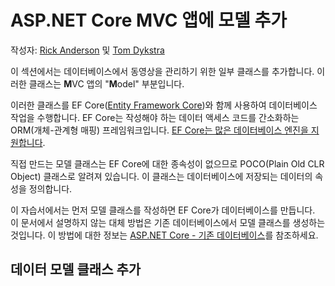 # <a name="adding-a-model-to-an-aspnet-core-mvc-app"></a>ASP.NET Core MVC 앱에 모델 추가

작성자: [Rick Anderson](https://twitter.com/RickAndMSFT) 및 [Tom Dykstra](https://github.com/tdykstra)

이 섹션에서는 데이터베이스에서 동영상을 관리하기 위한 일부 클래스를 추가합니다. 이러한 클래스는 **M**VC 앱의 "**M**odel" 부분입니다.

이러한 클래스를 EF Core([Entity Framework Core](https://docs.microsoft.com/ef/core))와 함께 사용하여 데이터베이스 작업을 수행합니다. EF Core는 작성해야 하는 데이터 액세스 코드를 간소화하는 ORM(개체-관계형 매핑) 프레임워크입니다. [EF Core는 많은 데이터베이스 엔진을 지원합니다](https://docs.microsoft.com/ef/core/providers/).

직접 만드는 모델 클래스는 EF Core에 대한 종속성이 없으므로 POCO(Plain Old CLR Object) 클래스로 알려져 있습니다. 이 클래스는 데이터베이스에 저장되는 데이터의 속성을 정의합니다.

이 자습서에서는 먼저 모델 클래스를 작성하면 EF Core가 데이터베이스를 만듭니다. 이 문서에서 설명하지 않는 대체 방법은 기존 데이터베이스에서 모델 클래스를 생성하는 것입니다. 이 방법에 대한 정보는 [ASP.NET Core - 기존 데이터베이스](https://docs.microsoft.com/ef/core/get-started/aspnetcore/existing-db)를 참조하세요.

## <a name="add-a-data-model-class"></a>데이터 모델 클래스 추가
